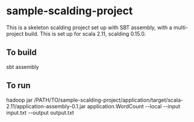 # sample-scalding-project

This is a skeleton scalding project set up with SBT assembly, with a multi-project build. This is set up for scala 2.11, scalding 0.15.0. 

## To build

sbt assembly

## To run

hadoop jar /PATH/TO/sample-scalding-project/application/target/scala-2.11/application-assembly-0.1.jar application.WordCount --local --input input.txt --output output.txt

